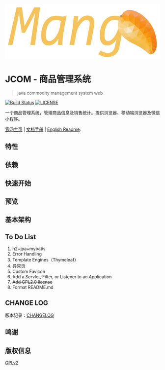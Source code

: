 ![](docs/image/logo-2.png)

JCOM - 商品管理系统
=============

>java commodity management system web

[![Build Status](https://travis-ci.org/SongwenWYU/jcom-cms-web.svg?branch=master)](https://travis-ci.org/SongwenWYU/jcom-cms-web)
[![LICENSE](https://img.shields.io/badge/LICENSE-GPLv2-green.svg)](LICENSE)


一个商品管理系统，管理商品信息及销售统计。提供浏览器、移动端浏览器及微信小程序。


[官网主页]() | [文档手册]() | [English Readme]().

特性
---

依赖
---

快速开始
----

预览
---

基本架构
----


To Do List
----------

1. h2+jpa+mybatis
2. Error Handling
3. Template Engines（Thymeleaf）
4. 异常页
6. Custom Favicon
7. Add a Servlet, Filter, or Listener to an Application
8. ~~Add GPL2.0 license~~
9. Format README.md

CHANGE LOG
----------
版本记录：[CHANGELOG](https://github.com/SongwenWYU/jcom-cms-web/releases)

鸣谢
---

版权信息
-------
[GPLv2](LICENSE)
